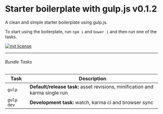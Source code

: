 # Starter boilerplate with gulp.js v0.1.2
A clean and simple starter boilerplate using gulp.js.

To start using the boilerplate, run `npm i` and `bower i` and then run one of the tasks.

[![mit license][license-badge]][license-link]

---

###### Bundle Tasks

Task | Description
------------ | -------------
`gulp` | **Default/release task:** asset revisions, minification and karma single run
`gulp dev` | **Development task:** watch, karma ci and browser sync

[license-badge]: http://img.shields.io/badge/license-mit-lightgrey.svg?style=flat
[license-link]: https://github.com/goodeggs/angular-cached-resource/blob/master/LICENSE.md
